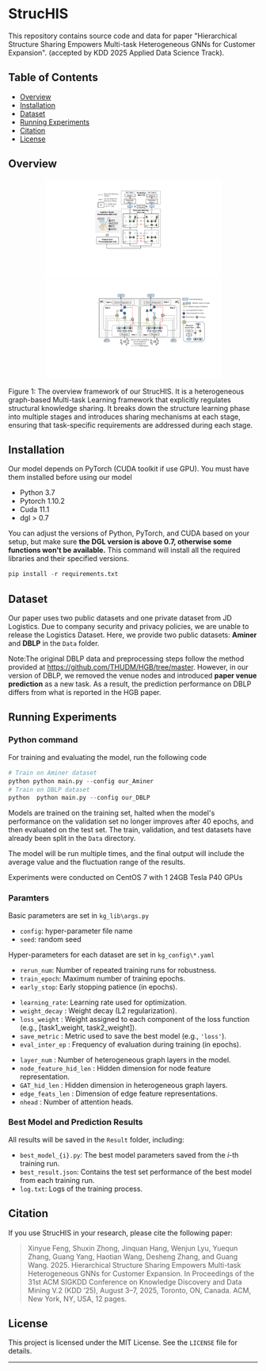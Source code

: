 # StrucHIS

This repository contains source code and data for paper "Hierarchical Structure Sharing Empowers Multi-task Heterogeneous GNNs for Customer Expansion". (accepted by KDD 2025 Applied Data Science Track).


## Table of Contents
- [Overview](#overview)
- [Installation](#installation)
- [Dataset](#dataset)
- [Running Experiments](#running-experiments)
- [Citation](#citation)
- [License](#license)


## Overview
<p align="center">
  <img src="images/StrucHIS-framework.pdf" height="200"/>
  <img src="images/StrucHIS-detail.pdf" height="200"/>
</p>
Figure 1: The overview framework of our StrucHIS. It is a heterogeneous graph-based Multi-task Learning framework that explicitly regulates structural knowledge sharing. It breaks down the structure learning phase into multiple stages and introduces sharing mechanisms at each stage, ensuring that task-specific requirements are addressed during each stage.


## Installation
Our model depends on PyTorch (CUDA toolkit if use GPU). You must have them installed before using our model
>
* Python 3.7
* Pytorch 1.10.2
* Cuda 11.1
* dgl > 0.7

You can adjust the versions of Python, PyTorch, and CUDA based on your setup, but make sure **the DGL version is above 0.7, otherwise some functions won't be available.** This command will install all the required libraries and their specified versions.
```python 
pip install -r requirements.txt
```

## Dataset
Our paper uses two public datasets and one private dataset from JD Logistics. Due to company security and privacy policies, we are unable to release the Logistics Dataset. Here, we provide two public datasets: **Aminer** and **DBLP** in the `Data` folder.

Note:The original DBLP data and preprocessing steps follow the method provided at https://github.com/THUDM/HGB/tree/master. However, in our version of DBLP, we removed the venue nodes and introduced **paper venue prediction** as a new task. As a result, the prediction performance on DBLP differs from what is reported in the HGB paper.



## Running Experiments
### Python command
For training and evaluating the model, run the following code
```python 
# Train on Aminer dataset
python python main.py --config our_Aminer
# Train on DBLP dataset
python  python main.py --config our_DBLP
```
Models are trained on the training set, halted when the model's performance on the validation set no longer improves after 40 epochs, and then evaluated on the test set. The train, validation, and test datasets have already been split in the `Data` directory.

The model will be run multiple times, and the final output will include the average value and the fluctuation range of the results.
  
Experiments were conducted on CentOS 7 with 1 24GB Tesla P40 GPUs

### Paramters
Basic parameters are set in `kg_lib\args.py`
>
* `config`: hyper-parameter file name
* `seed`: random seed

Hyper-parameters for each dataset are set in `kg_config\*.yaml`
>
* `rerun_num`: Number of repeated training runs for robustness. 
* `train_epoch`: Maximum number of training epochs.
* `early_stop`: Early stopping patience (in epochs).

>
* `learning_rate`: Learning rate used for optimization. 
* `weight_decay`   : Weight decay (L2 regularization).                
* `loss_weight`    : Weight assigned to each component of the loss function (e.g., [task1_weight, task2_weight]). 
* `save_metric`    : Metric used to save the best model (e.g., `'loss'`). 
* `eval_inter_ep`  : Frequency of evaluation during training (in epochs). 
>
* `layer_num`          : Number of heterogeneous graph layers in the model.              
* `node_feature_hid_len` : Hidden dimension for node feature representation. 
* `GAT_hid_len`        : Hidden dimension in heterogeneous graph layers. 
* `edge_feats_len`     : Dimension of edge feature representations.       
* `nhead`              : Number of attention heads.


### Best Model and Prediction Results
All results will be saved in the `Result` folder, including:

- `best_model_{i}.py`: The best model parameters saved from the *i*-th training run.
- `best_result.json`: Contains the test set performance of the best model from each training run.
- `log.txt`: Logs of the training process.



## Citation

If you use StrucHIS in your research, please cite the following paper:

> Xinyue Feng, Shuxin Zhong, Jinquan Hang, Wenjun Lyu, Yuequn Zhang, Guang Yang, Haotian Wang, Desheng Zhang, and Guang Wang. 2025. Hierarchical Structure Sharing Empowers Multi-task Heterogeneous GNNs for Customer Expansion. In Proceedings of the 31st ACM SIGKDD Conference on Knowledge Discovery and Data Mining V.2 (KDD ’25), August 3–7, 2025, Toronto, ON, Canada. ACM, New York, NY, USA, 12 pages.

## License

This project is licensed under the MIT License. See the `LICENSE` file for details.

---

